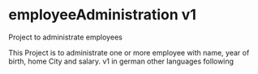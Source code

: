 # employeeAdministration v1
Project to administrate employees

This Project is to administrate one or more employee with name, year of birth, home City and salary.
v1 in german
other languages following
